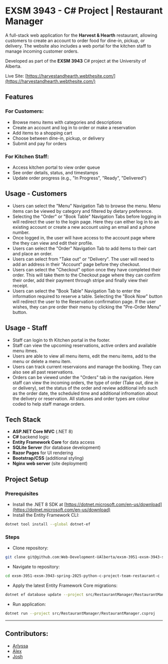 # EXSM 3943 - C# Project | Restaurant Manager

A full-stack web application for the **Harvest & Hearth** restaurant, allowing customers to create an account to order food for dine-in, pickup, or delivery. The website also includes a web portal for the kitchen staff to manage incoming customer orders.

Developed as part of the **EXSM 3943** C# project at the University of Alberta.

Live Site: [https://harvestandhearth.webthesite.com/](https://harvestandhearth.webthesite.com/)

## Features

### For Customers:

- Browse menu items with categories and descriptions
- Create an account and log in to order or make a reservation
- Add items to a shopping cart
- Choose between dine-in, pickup, or delivery
- Submit and pay for orders

### For Kitchen Staff:

- Access kitchen portal to view order queue
- See order details, status, and timestamps
- Update order progress (e.g., "In Progress", "Ready", "Delivered")

## Usage - Customers

- Users can select the "Menu" Navigation Tab to browse the menu. Menu items can be viewed by category and filtered by dietary preference.
- Selecting the "Order" or "Book Table" Navigation Tabs before logging in will redirect the user to the login page. Here they can either log in to an existing account or create a new account using an email and a phone number.
- Once logged in, the user will have access to the account page where the they can view and edit their profile.
- Users can select the "Order" Navigation Tab to add items to their cart and place an order. 
- Users can select from "Take out" or "Delivery". The user will need to add an address in their "Account" page before they checkout.
- Users can select the "Checkout" option once they have completed their order. This will take them to the Checkout page where they can confirm their order, add their payment through stripe and finally view their receipt.
- Users can select the "Book Table" Navigation Tab to enter the information required to reserve a table. Selecting the "Book Now" button will redirect the user to the Reservation confirmation page. If the user wishes, they can pre order their menu by clicking the "Pre-Order Menu" button. 

## Usage - Staff 
- Staff can login to th Kitchen portal in the footer. 
- Staff can view the upcoming reservations, active orders and available menu itmes. 
- Users are able to view all menu items, edit the menu items, add to the menu or delete a menu item. 
- Users can track current reservaions and manage the booking. They can also see all past reservations. 
- Orders can be viewed under the "Orders" tab in the navigation. Here staff can view the incoming orders, the type of order (Take out, dine in or delivery), set the status of the order and review additional info such as the order date, the scheduled time and additional infromation about the delivery or reservation. All statuses and order types are colour coded to help staff manage orders. 

## Tech Stack

- **ASP.NET Core MVC** (.NET 8)
- **C#** backend logic
- **Entity Framework Core** for data access
- **SQLite Server** (for database development)
- **Razor Pages** for UI rendering
- **Bootstrap/CSS** (additional styling)
- **Nginx web server** (site deployment)

## Project Setup

### Prerequisites

- Install the .NET 8 SDK at [https://dotnet.microsoft.com/en-us/download](https://dotnet.microsoft.com/en-us/download)
- Install the Entity Framework CLI:

```bash
dotnet tool install --global dotnet-ef
```

### Steps

- Clone repository:

```bash
git clone git@github.com:Web-Development-UAlberta/exsm-3951-exsm-3943-spring-2025-python-c-project-team-restaurant-c.git
```

- Navigate to repository:

```bash
cd exsm-3951-exsm-3943-spring-2025-python-c-project-team-restaurant-c
```

- Apply the latest Entity Framework Core migrations:

```bash
dotnet ef database update --project src/RestaurantManager/RestaurantManager.csproj
```

- Run application:

```bash
dotnet run --project src/RestaurantManager/RestaurantManager.csproj
```

---

## Contributors:

- [Arlyssa](https://github.com/Arlyssa)
- [Alex](https://github.com/Pewpy)
- [Josh](https://github.com/jmantei)
